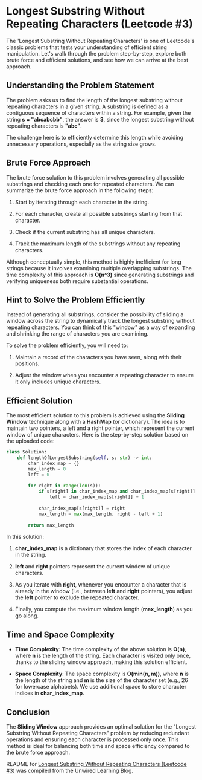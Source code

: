  # Longest Substring Without Repeating Characters (Leetcode #3)
 
 The 'Longest Substring Without Repeating Characters' is one of Leetcode's classic problems that tests your understanding of efficient string manipulation. Let's walk through the problem step-by-step, explore both brute force and efficient solutions, and see how we can arrive at the best approach.

## Understanding the Problem Statement

The problem asks us to find the length of the longest substring without repeating characters in a given string. A substring is defined as a contiguous sequence of characters within a string. For example, given the string **s = "abcabcbb"**, the answer is **3**, since the longest substring without repeating characters is **"abc"**.

The challenge here is to efficiently determine this length while avoiding unnecessary operations, especially as the string size grows.

## Brute Force Approach

The brute force solution to this problem involves generating all possible substrings and checking each one for repeated characters. We can summarize the brute force approach in the following steps:

1. Start by iterating through each character in the string.
    
2. For each character, create all possible substrings starting from that character.
    
3. Check if the current substring has all unique characters.
    
4. Track the maximum length of the substrings without any repeating characters.
    

Although conceptually simple, this method is highly inefficient for long strings because it involves examining multiple overlapping substrings. The time complexity of this approach is **O(n^3)** since generating substrings and verifying uniqueness both require substantial operations.

## Hint to Solve the Problem Efficiently

Instead of generating all substrings, consider the possibility of sliding a window across the string to dynamically track the longest substring without repeating characters. You can think of this "window" as a way of expanding and shrinking the range of characters you are examining.

To solve the problem efficiently, you will need to:

1. Maintain a record of the characters you have seen, along with their positions.
    
2. Adjust the window when you encounter a repeating character to ensure it only includes unique characters.
    

## Efficient Solution

The most efficient solution to this problem is achieved using the **Sliding Window** technique along with a **HashMap** (or dictionary). The idea is to maintain two pointers, a left and a right pointer, which represent the current window of unique characters. Here is the step-by-step solution based on the uploaded code:

```python
class Solution:
    def lengthOfLongestSubstring(self, s: str) -> int:
        char_index_map = {}
        max_length = 0
        left = 0
        
        for right in range(len(s)):
            if s[right] in char_index_map and char_index_map[s[right]] >= left:
                left = char_index_map[s[right]] + 1
            
            char_index_map[s[right]] = right
            max_length = max(max_length, right - left + 1)
        
        return max_length
```

In this solution:

1. **char\_index\_map** is a dictionary that stores the index of each character in the string.
    
2. **left** and **right** pointers represent the current window of unique characters.
    
3. As you iterate with **right**, whenever you encounter a character that is already in the window (i.e., between **left** and **right** pointers), you adjust the **left** pointer to exclude the repeated character.
    
4. Finally, you compute the maximum window length (**max\_length**) as you go along.
    

## Time and Space Complexity

* **Time Complexity**: The time complexity of the above solution is **O(n)**, where **n** is the length of the string. Each character is visited only once, thanks to the sliding window approach, making this solution efficient.
    
* **Space Complexity**: The space complexity is **O(min(n, m))**, where **n** is the length of the string and **m** is the size of the character set (e.g., 26 for lowercase alphabets). We use additional space to store character indices in **char\_index\_map**.
    

## Conclusion

The **Sliding Window** approach provides an optimal solution for the "Longest Substring Without Repeating Characters" problem by reducing redundant operations and ensuring each character is processed only once. This method is ideal for balancing both time and space efficiency compared to the brute force approach.


README for [Longest Substring Without Repeating Characters (Leetcode #3)](https://blog.unwiredlearning.com/longest-substring-without-repeating-characters) was compiled from the Unwired Learning Blog.